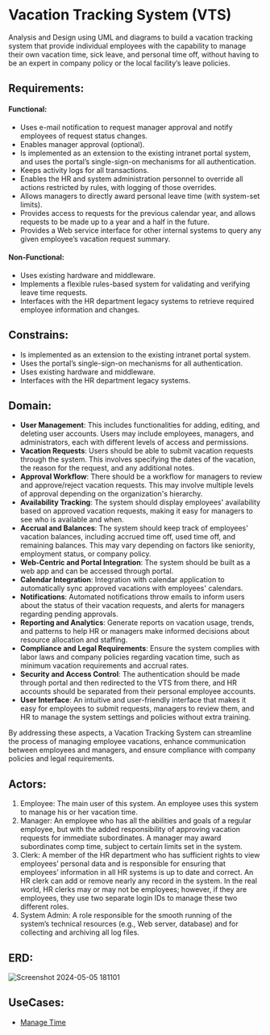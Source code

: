 # Vacation Tracking System (VTS)
Analysis and Design using UML and diagrams to build a vacation tracking system that provide individual employees with the capability to manage their own vacation time, sick leave, and personal time off, without having to be an expert in company policy or the local facility’s leave policies.


## Requirements:
#### Functional:
- Uses e-mail notification to request manager approval and notify employees of request status changes.
- Enables manager approval (optional).
- Is implemented as an extension to the existing intranet portal system, and uses the portal’s single-sign-on mechanisms for all authentication.
- Keeps activity logs for all transactions.
- Enables the HR and system administration personnel to override all actions restricted by rules, with logging of those overrides.
- Allows managers to directly award personal leave time (with system-set limits).
- Provides access to requests for the previous calendar year, and allows requests to be made up to a year and a half in the future.
- Provides a Web service interface for other internal systems to query any given employee’s vacation request summary.
#### Non-Functional:
- Uses existing hardware and middleware.
- Implements a flexible rules-based system for validating and verifying leave time requests.
- Interfaces with the HR department legacy systems to retrieve required employee information and changes.


## Constrains:
- Is implemented as an extension to the existing intranet portal system.
- Uses the portal’s single-sign-on mechanisms for all authentication.
- Uses existing hardware and middleware.
- Interfaces with the HR department legacy systems.


## Domain:
- **User Management**: This includes functionalities for adding, editing, and deleting user accounts. Users may include employees, managers, and administrators, each with different levels of access and permissions.
- **Vacation Requests**: Users should be able to submit vacation requests through the system. This involves specifying the dates of the vacation, the reason for the request, and any additional notes.
- **Approval Workflow**: There should be a workflow for managers to review and approve/reject vacation requests. This may involve multiple levels of approval depending on the organization's hierarchy.
- **Availability Tracking**: The system should display employees' availability based on approved vacation requests, making it easy for managers to see who is available and when.
- **Accrual and Balances**: The system should keep track of employees' vacation balances, including accrued time off, used time off, and remaining balances. This may vary depending on factors like seniority, employment status, or company policy.
- **Web-Centric and Portal Integration**: The system should be built as a web app and can be accessed through portal.
- **Calendar Integration**: Integration with calendar application to automatically sync approved vacations with employees' calendars.
- **Notifications**: Automated notifications throw emails to inform users about the status of their vacation requests, and alerts for managers regarding pending approvals.
- **Reporting and Analytics**: Generate reports on vacation usage, trends, and patterns to help HR or managers make informed decisions about resource allocation and staffing.
- **Compliance and Legal Requirements**: Ensure the system complies with labor laws and company policies regarding vacation time, such as minimum vacation requirements and accrual rates.
- **Security and Access Control**: The authentication should be made through portal and then redirected to the VTS from there, and HR accounts should be separated from their personal employee accounts.
- **User Interface**: An intuitive and user-friendly interface that makes it easy for employees to submit requests, managers to review them, and HR to manage the system settings and policies without extra training.

By addressing these aspects, a Vacation Tracking System can streamline the process of managing employee vacations, enhance communication between employees and managers, and ensure compliance with company policies and legal requirements.


## Actors:
1. Employee: The main user of this system. An employee uses this system to manage his or her vacation time.
2. Manager: An employee who has all the abilities and goals of a regular employee, but with the added responsibility of approving vacation requests for immediate subordinates. A manager may award subordinates comp time, subject to certain limits set in the system.
3. Clerk: A member of the HR department who has sufficient rights to view employees’ personal data and is responsible for ensuring that employees’ information in all HR systems is up to date and correct. An HR clerk can add or remove nearly any record in the system. In the real world, HR clerks may or may not be employees; however, if they are employees, they use two separate login IDs to manage these two different roles.
4. System Admin: A role responsible for the smooth running of the system’s technical resources (e.g., Web server, database) and for collecting and archiving all log files.


## ERD:
![Screenshot 2024-05-05 181101](https://github.com/AbdoAyman753/VTS/assets/49798366/81863e88-7600-4c52-b1e3-ac69224f596a)

## UseCases:
- [Manage Time](https://github.com/AbdoAyman753/VTS/blob/main/ManageTime/README.md)



